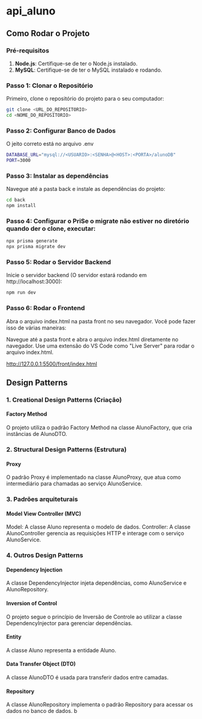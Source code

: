 # api_aluno

## Como Rodar o Projeto

### Pré-requisitos
1. **Node.js**: Certifique-se de ter o Node.js instalado.
2. **MySQL**: Certifique-se de ter o MySQL instalado e rodando.

### Passo 1: Clonar o Repositório
Primeiro, clone o repositório do projeto para o seu computador:
```sh
git clone <URL_DO_REPOSITORIO>
cd <NOME_DO_REPOSITORIO>
```

### Passo 2: Configurar Banco de Dados

O jeito correto está no arquivo .env
```sh
DATABASE_URL="mysql://<USUARIO>:<SENHA>@<HOST>:<PORTA>/alunoDB"
PORT=3000
```
### Passo 3: Instalar as dependências
Navegue até a pasta back e instale as dependências do projeto:
```sh
cd back
npm install
```
### Passo 4: Configurar o PriSe o migrate não estiver no diretório quando der o clone, executar:
```sh
npx prisma generate
npx prisma migrate dev
```

### Passo 5: Rodar o Servidor Backend
Inicie o servidor backend (O servidor estará rodando em http://localhost:3000):
```sh
npm run dev
```
### Passo 6: Rodar o Frontend
Abra o arquivo index.html na pasta front no seu navegador. Você pode fazer isso de várias maneiras:

Navegue até a pasta front e abra o arquivo index.html diretamente no navegador.
Use uma extensão do VS Code como "Live Server" para rodar o arquivo index.html.

http://127.0.0.1:5500/front/index.html

## Design Patterns

### 1. Creational Design Patterns (Criação)
#### Factory Method
O projeto utiliza o padrão Factory Method na classe AlunoFactory, que cria instâncias de AlunoDTO.
### 2. Structural Design Patterns (Estrutura)
#### Proxy
O padrão Proxy é implementado na classe AlunoProxy, que atua como intermediário para chamadas ao serviço AlunoService.
### 3. Padrões arquiteturais
#### Model View Controller (MVC)
Model: A classe Aluno representa o modelo de dados.
Controller: A classe AlunoController gerencia as requisições HTTP e interage com o serviço AlunoService.
### 4. Outros Design Patterns
#### Dependency Injection
A classe DependencyInjector injeta dependências, como AlunoService e AlunoRepository.
#### Inversion of Control
O projeto segue o princípio de Inversão de Controle ao utilizar a classe DependencyInjector para gerenciar dependências.
#### Entity
A classe Aluno representa a entidade Aluno.
#### Data Transfer Object (DTO)
A classe AlunoDTO é usada para transferir dados entre camadas.
#### Repository
A classe AlunoRepository implementa o padrão Repository para acessar os dados no banco de dados.
b